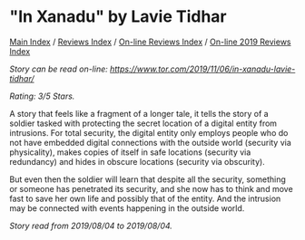 # "In Xanadu" by Lavie Tidhar

[Main Index](../../../README.md) / [Reviews Index](../../README.md) / [On-line Reviews Index](../README.md) / [On-line 2019 Reviews Index](README.md)

*Story can be read on-line: <https://www.tor.com/2019/11/06/in-xanadu-lavie-tidhar/>*

*Rating: 3/5 Stars.*

A story that feels like a fragment of a longer tale, it tells the story of a soldier tasked with protecting the secret location of a digital entity from intrusions. For total security, the digital entity only employs people who do not have embedded digital connections with the outside world (security via physicality), makes copies of itself in safe locations (security via redundancy) and hides in obscure locations (security via obscurity).

But even then the soldier will learn that despite all the security, something or someone has penetrated its security, and she now has to think and move fast to save her own life and possibly that of the entity. And the intrusion may be connected with events happening in the outside world.

*Story read from 2019/08/04 to 2019/08/04.*
